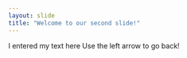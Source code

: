 ```yaml
---
layout: slide
title: "Welcome to our second slide!"
---
```

I entered my text here
Use the left arrow to go back!
